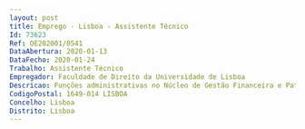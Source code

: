 ```yaml
--- 
layout: post
title: Emprego - Lisboa - Assistente Técnico
Id: 73623
Ref: OE202001/0541
DataAbertura: 2020-01-13
DataFecho: 2020-01-24
Trabalho: Assistente Técnico
Empregador: Faculdade de Direito da Universidade de Lisboa
Descricao: Funções administrativas no Núcleo de Gestão Financeira e Patrimonial (NGFP).
CodigoPostal: 1649-014 LISBOA
Concelho: Lisboa
Distrito: Lisboa
--- 
```

